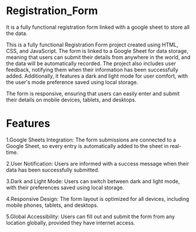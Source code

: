 # Registration_Form
It is a fully functional registration form linked with a google sheet to store  all the data.

This is a fully functional Registration Form project created using HTML, CSS, and JavaScript. The form is linked to a Google Sheet for data storage, meaning that users can submit their details from anywhere in the world, and the data will be automatically recorded. The project also includes user feedback, notifying them when their information has been successfully added. Additionally, it features a dark and light mode for user comfort, with the user's mode preference saved using local storage.

The form is responsive, ensuring that users can easily enter and submit their details on mobile devices, tablets, and desktops.

# Features

1.Google Sheets Integration: The form submissions are connected to a Google Sheet, so every entry is automatically added to the sheet in real-time.

2.User Notification: Users are informed with a success message when their data has been successfully submitted.

3.Dark and Light Mode: Users can switch between dark and light mode, with their preferences saved using local storage.

4.Responsive Design: The form layout is optimized for all devices, including mobile phones, tablets, and desktops.

5.Global Accessibility: Users can fill out and submit the form from any location globally, provided they have internet access.
